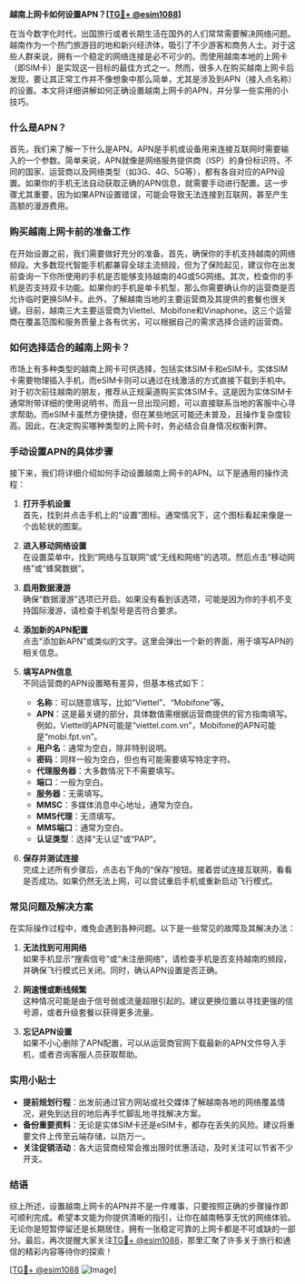 **越南上网卡如何设置APN？[[TG💪+ @esim1088](https://t.me/s/esim1088)]**

在当今数字化时代，出国旅行或者长期生活在国外的人们常常需要解决网络问题。越南作为一个热门旅游目的地和新兴经济体，吸引了不少游客和商务人士。对于这些人群来说，拥有一个稳定的网络连接是必不可少的。而使用越南本地的上网卡（即SIM卡）是实现这一目标的最佳方式之一。然而，很多人在购买越南上网卡后发现，要让其正常工作并不像想象中那么简单，尤其是涉及到APN（接入点名称）的设置。本文将详细讲解如何正确设置越南上网卡的APN，并分享一些实用的小技巧。

### 什么是APN？

首先，我们来了解一下什么是APN。APN是手机或设备用来连接互联网时需要输入的一个参数。简单来说，APN就像是网络服务提供商（ISP）的身份标识符。不同的国家、运营商以及网络类型（如3G、4G、5G等），都有各自对应的APN设置。如果你的手机无法自动获取正确的APN信息，就需要手动进行配置。这一步骤尤其重要，因为如果APN设置错误，可能会导致无法连接到互联网，甚至产生高额的漫游费用。

### 购买越南上网卡前的准备工作

在开始设置之前，我们需要做好充分的准备。首先，确保你的手机支持越南的网络频段。大多数现代智能手机都兼容全球主流频段，但为了保险起见，建议你在出发前查询一下你所使用的手机是否能够支持越南的4G或5G网络。其次，检查你的手机是否支持双卡功能。如果你的手机是单卡机型，那么你需要确认你的运营商是否允许临时更换SIM卡。此外，了解越南当地的主要运营商及其提供的套餐也很关键。目前，越南三大主要运营商为Viettel、Mobifone和Vinaphone。这三个运营商在覆盖范围和服务质量上各有优劣，可以根据自己的需求选择合适的运营商。

### 如何选择适合的越南上网卡？

市场上有多种类型的越南上网卡可供选择，包括实体SIM卡和eSIM卡。实体SIM卡需要物理插入手机，而eSIM卡则可以通过在线激活的方式直接下载到手机中。对于初次前往越南的朋友，推荐从正规渠道购买实体SIM卡。这是因为实体SIM卡通常附带详细的使用说明书，而且一旦出现问题，可以直接联系当地的客服中心寻求帮助。而eSIM卡虽然方便快捷，但在某些地区可能还未普及，且操作复杂度较高。因此，在决定购买哪种类型的上网卡时，务必结合自身情况权衡利弊。

### 手动设置APN的具体步骤

接下来，我们将详细介绍如何手动设置越南上网卡的APN。以下是通用的操作流程：

1. **打开手机设置**  
   首先，找到并点击手机上的“设置”图标。通常情况下，这个图标看起来像是一个齿轮状的图案。

2. **进入移动网络设置**  
   在设置菜单中，找到“网络与互联网”或“无线和网络”的选项。然后点击“移动网络”或“蜂窝数据”。

3. **启用数据漫游**  
   确保“数据漫游”选项已开启。如果没有看到该选项，可能是因为你的手机不支持国际漫游，请检查手机型号是否符合要求。

4. **添加新的APN配置**  
   点击“添加新APN”或类似的文字。这里会弹出一个新的界面，用于填写APN的相关信息。

5. **填写APN信息**  
   不同运营商的APN设置略有差异，但基本格式如下：
   - **名称**：可以随意填写，比如“Viettel”、“Mobifone”等。
   - **APN**：这是最关键的部分，具体数值需根据运营商提供的官方指南填写。例如，Viettel的APN可能是“viettel.com.vn”，Mobifone的APN可能是“mobi.fpt.vn”。
   - **用户名**：通常为空白，除非特别说明。
   - **密码**：同样一般为空白，但也有可能需要填写特定字符。
   - **代理服务器**：大多数情况下不需要填写。
   - **端口**：一般为空白。
   - **服务器**：无需填写。
   - **MMSC**：多媒体消息中心地址，通常为空白。
   - **MMS代理**：无须填写。
   - **MMS端口**：通常为空白。
   - **认证类型**：选择“无认证”或“PAP”。

6. **保存并测试连接**  
   完成上述所有步骤后，点击右下角的“保存”按钮。接着尝试连接互联网，看看是否成功。如果仍然无法上网，可以尝试重启手机或重新启动飞行模式。

### 常见问题及解决方案

在实际操作过程中，难免会遇到各种问题。以下是一些常见的故障及其解决办法：

1. **无法找到可用网络**  
   如果手机显示“搜索信号”或“未注册网络”，请检查手机是否支持越南的频段，并确保飞行模式已关闭。同时，确认APN设置是否正确。

2. **网速慢或断线频繁**  
   这种情况可能是由于信号弱或流量超限引起的。建议更换位置以寻找更强的信号源，或者升级套餐以获得更多流量。

3. **忘记APN设置**  
   如果不小心删除了APN配置，可以从运营商官网下载最新的APN文件导入手机，或者咨询客服人员获取帮助。

### 实用小贴士

- **提前规划行程**：出发前通过官方网站或社交媒体了解越南各地的网络覆盖情况，避免到达目的地后再手忙脚乱地寻找解决方案。
- **备份重要资料**：无论是实体SIM卡还是eSIM卡，都存在丢失的风险。建议将重要文件上传至云端存储，以防万一。
- **关注促销活动**：各大运营商经常会推出限时优惠活动，及时关注可以节省不少开支。

### 结语

综上所述，设置越南上网卡的APN并不是一件难事，只要按照正确的步骤操作即可顺利完成。希望本文能为你提供清晰的指引，让你在越南畅享无忧的网络体验。无论你是短暂停留还是长期居住，拥有一张稳定可靠的上网卡都是不可或缺的一部分。最后，再次提醒大家关注[TG💪+ @esim1088](https://t.me/s/esim1088)，那里汇聚了许多关于旅行和通信的精彩内容等待你的探索！

[[TG💪+ @esim1088](https://t.me/s/esim1088) ![Image](https://i.postimg.cc/4NQfJmqS/Snipaste-2025-05-13-00-14-12.png)]
